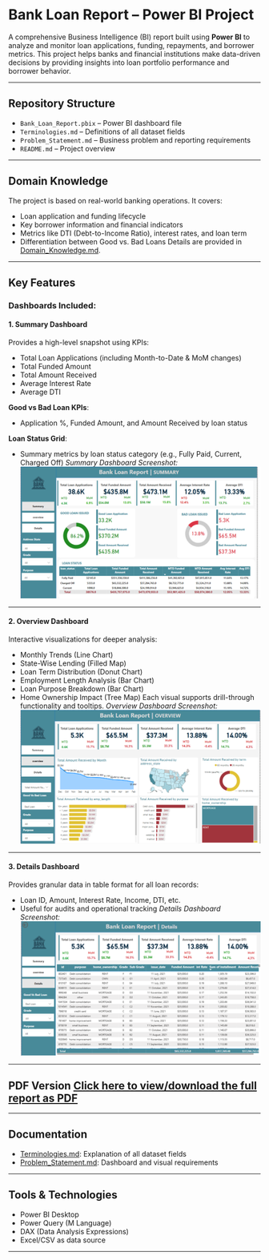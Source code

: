 # Bank Loan Report – Power BI Project

A comprehensive Business Intelligence (BI) report built using **Power BI** to analyze and monitor loan applications, funding, repayments, and borrower metrics. This project helps banks and financial institutions make data-driven decisions by providing insights into loan portfolio performance and borrower behavior.

---
## Repository Structure
- `Bank_Loan_Report.pbix` – Power BI dashboard file
- `Terminologies.md` – Definitions of all dataset fields
- `Problem_Statement.md` – Business problem and reporting requirements
- `README.md` – Project overview
---
##  Domain Knowledge
The project is based on real-world banking operations. It covers:
- Loan application and funding lifecycle
- Key borrower information and financial indicators
- Metrics like DTI (Debt-to-Income Ratio), interest rates, and loan term
- Differentiation between Good vs. Bad Loans
Details are provided in [Domain_Knowledge.md](Domain_Knowledge.md).
---
## Key Features
### Dashboards Included:
#### 1. Summary Dashboard
Provides a high-level snapshot using KPIs:
- Total Loan Applications (including Month-to-Date & MoM changes)
- Total Funded Amount
- Total Amount Received
- Average Interest Rate
- Average DTI

**Good vs Bad Loan KPIs**:
- Application %, Funded Amount, and Amount Received by loan status

**Loan Status Grid**:
- Summary metrics by loan status category (e.g., Fully Paid, Current, Charged Off)
*Summary Dashboard Screenshot:*  
![Summary Dashboard](https://github.com/ManarZeita25/Bank-Loan-Analysis/blob/main/dashboards/assets/summary.png)
---

#### 2. Overview Dashboard
Interactive visualizations for deeper analysis:
- Monthly Trends (Line Chart)
- State-Wise Lending (Filled Map)
- Loan Term Distribution (Donut Chart)
- Employment Length Analysis (Bar Chart)
- Loan Purpose Breakdown (Bar Chart)
- Home Ownership Impact (Tree Map)
Each visual supports drill-through functionality and tooltips.
*Overview Dashboard Screenshot:*  
![Overview Dashboard](https://github.com/ManarZeita25/Bank-Loan-Analysis/blob/main/dashboards/assets/overview.png)
---
#### 3. Details Dashboard
Provides granular data in table format for all loan records:
- Loan ID, Amount, Interest Rate, Income, DTI, etc.
- Useful for audits and operational tracking
*Details Dashboard Screenshot:*  
![Details Dashboard](https://github.com/ManarZeita25/Bank-Loan-Analysis/blob/main/dashboards/assets/details.png)
---
##  PDF Version [Click here to view/download the full report as PDF](https://github.com/ManarZeita25/Bank-Loan-Analysis/blob/main/dashboards/exported/bank%20loans.pdf)
 
---
## Documentation
- [Terminologies.md](Terminologies.md): Explanation of all dataset fields
- [Problem_Statement.md](Problem_Statement.md): Dashboard and visual requirements
---
##  Tools & Technologies
- Power BI Desktop
- Power Query (M Language)
- DAX (Data Analysis Expressions)
- Excel/CSV as data source
---
